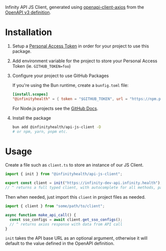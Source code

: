 Infinity API JS Client, generated using <a href="https://github.com/openapistack/openapi-client-axios">openapi-client-axios</a> from the <a href="https://github.com/openapistack/openapi-client-axios">OpenAPI v3 definition</a>.

# Installation

1. Setup a [Personal Access Token](https://github.com/settings/tokens) in order for your project to use this package.
2. Add environment variable for the project to store your Personal Access Token (ie. `GITHUB_TOKEN=foo`)
3. Configure your project to use GitHub Packages

   If you're using the Bun runtime, create a `bunfig.toml` file:

   ```toml
   [install.scopes]
   "@infinityhealth" = { token = "$GITHUB_TOKEN", url = "https://npm.pkg.github.com/" }
   ```

   For Node.js projects see the [GitHub Docs](https://docs.github.com/en/packages/working-with-a-github-packages-registry/working-with-the-npm-registry#installing-a-package).

4. Install the package
   ```sh
   bun add @infinityhealth/api-js-client -D
   # or npm, yarn, pnpm etc.
   ```

# Usage

Create a file such as `client.ts` to store an instance of our JS Client.

```ts
import { init } from "@infinityhealth/api-js-client";

export const client = init("https://infinity-dev-api.infinity.health");
// ^ returns a full typed client, with autocomplete for all methods, parameters etc.
```

Then when needed, just import this `client` in project files as needed.

```ts
import { client } from "some/path/to/client";

async function make_api_call() {
  const sso_configs = await client.get_sso_configs();
  // ^ returns axios response with data from API call
}
```

`init` takes the API base URL as an optional argument, otherwise it will default to the value defined in the OpenAPI definition.
